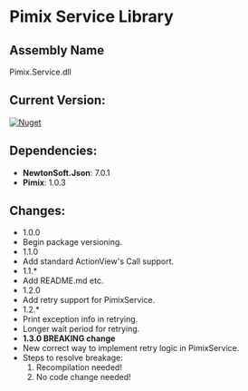 Pimix Service Library
===

Assembly Name
---
Pimix.Service.dll

Current Version:
---
[![Nuget](https://img.shields.io/nuget/v/Pimix.Service.svg)](http://nuget.org/packages/Pimix.Service)

Dependencies:
---
 - **NewtonSoft.Json**: 7.0.1
 - **Pimix**: 1.0.3

Changes:
---
 - 1.0.0
  - Begin package versioning.
 - 1.1.0
  - Add standard ActionView's Call support.
 - 1.1.*
  - Add README.md etc.
 - 1.2.0
  - Add retry support for PimixService.
 - 1.2.*
  - Print exception info in retrying.
  - Longer wait period for retrying.
 - **1.3.0 BREAKING change**
  - New correct way to implement retry logic in PimixService.
  - Steps to resolve breakage:
    1. Recompilation needed!
    2. No code change needed!
